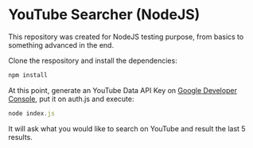 # YouTube Searcher (NodeJS)
This repository was created for NodeJS testing purpose, from basics to something advanced in the end.

Clone the respository and install the dependencies:

```javascript
npm install
```

At this point, generate an YouTube Data API Key on [Google Developer Console](https://console.developers.google.com/apis), put it on auth.js and execute:

```javascript
node index.js
```

It will ask what you would like to search on YouTube and result the last 5 results.
